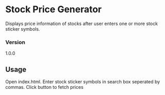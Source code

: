 # Stock Price Generator
Displays price information of stocks after user enters one or more stock sticker symbols.

### Version
1.0.0

## Usage

Open index.html.
Enter stock sticker symbols in search box seperated by commas.
Click button to fetch prices 
